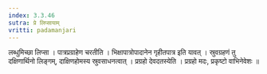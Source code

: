 ```yaml
---
index: 3.3.46
sutra: प्रे लिप्सायाम्
vritti: padamanjari
---
```


 लब्धुमिच्छा लिप्सा । पात्रप्रग्राहेण चरतीति । भिक्षापात्रोपादानेन गृहीतपात्र इति यावत् । स्रुवग्रहणं तु दक्षिणार्थिनो लिङ्गम्, दाक्षिणहोमस्य स्रुवसाधनत्वात् । प्रग्रहो देवदतस्येति । प्रग्रहो मदः, प्रकृष्टो वाभिनेवेशः ॥